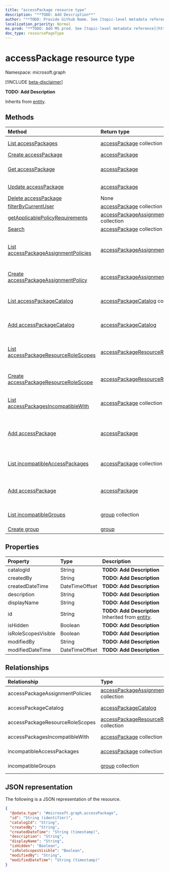 ```yaml
---
title: "accessPackage resource type"
description: "**TODO: Add Description**"
author: "**TODO: Provide Github Name. See [topic-level metadata reference](https://msgo.azurewebsites.net/add/document/guidelines/metadata.html#topic-level-metadata)**"
localization_priority: Normal
ms.prod: "**TODO: Add MS prod. See [topic-level metadata reference](https://msgo.azurewebsites.net/add/document/guidelines/metadata.html#topic-level-metadata)**"
doc_type: resourcePageType
---
```


# accessPackage resource type

Namespace: microsoft.graph

[!INCLUDE [beta-disclaimer](../../includes/beta-disclaimer.md)]

**TODO: Add Description**


Inherits from [entity](../resources/entity.md).

## Methods
|Method|Return type|Description|
|:---|:---|:---|
|[List accessPackages](../api/accesspackage-list.md)|[accessPackage](../resources/accesspackage.md) collection|Get a list of the [accessPackage](../resources/accesspackage.md) objects and their properties.|
|[Create accessPackage](../api/accesspackage-create.md)|[accessPackage](../resources/accesspackage.md)|Create a new [accessPackage](../resources/accesspackage.md) object.|
|[Get accessPackage](../api/accesspackage-get.md)|[accessPackage](../resources/accesspackage.md)|Read the properties and relationships of an [accessPackage](../resources/accesspackage.md) object.|
|[Update accessPackage](../api/accesspackage-update.md)|[accessPackage](../resources/accesspackage.md)|Update the properties of an [accessPackage](../resources/accesspackage.md) object.|
|[Delete accessPackage](../api/accesspackage-delete.md)|None|Deletes an [accessPackage](../resources/accesspackage.md) object.|
|[filterByCurrentUser](../api/accesspackage-filterbycurrentuser.md)|[accessPackage](../resources/accesspackage.md) collection|**TODO: Add Description**|
|[getApplicablePolicyRequirements](../api/accesspackage-getapplicablepolicyrequirements.md)|[accessPackageAssignmentRequestRequirements](../resources/accesspackageassignmentrequestrequirements.md) collection|**TODO: Add Description**|
|[Search](../api/accesspackage-search.md)|[accessPackage](../resources/accesspackage.md) collection|**TODO: Add Description**|
|[List accessPackageAssignmentPolicies](../api/accesspackage-list-accesspackageassignmentpolicies.md)|[accessPackageAssignmentPolicy](../resources/accesspackageassignmentpolicy.md) collection|Get the accessPackageAssignmentPolicy resources from the accessPackageAssignmentPolicies navigation property.|
|[Create accessPackageAssignmentPolicy](../api/accesspackage-post-accesspackageassignmentpolicies.md)|[accessPackageAssignmentPolicy](../resources/accesspackageassignmentpolicy.md)|Create a new accessPackageAssignmentPolicy object.|
|[List accessPackageCatalog](../api/accesspackage-list-accesspackagecatalog.md)|[accessPackageCatalog](../resources/accesspackagecatalog.md) collection|Get the accessPackageCatalog resources from the accessPackageCatalog navigation property.|
|[Add accessPackageCatalog](../api/accesspackage-post-accesspackagecatalog.md)|[accessPackageCatalog](../resources/accesspackagecatalog.md)|Add accessPackageCatalog by posting to the accessPackageCatalog collection.|
|[List accessPackageResourceRoleScopes](../api/accesspackage-list-accesspackageresourcerolescopes.md)|[accessPackageResourceRoleScope](../resources/accesspackageresourcerolescope.md) collection|Get the accessPackageResourceRoleScope resources from the accessPackageResourceRoleScopes navigation property.|
|[Create accessPackageResourceRoleScope](../api/accesspackage-post-accesspackageresourcerolescopes.md)|[accessPackageResourceRoleScope](../resources/accesspackageresourcerolescope.md)|Create a new accessPackageResourceRoleScope object.|
|[List accessPackagesIncompatibleWith](../api/accesspackage-list-accesspackagesincompatiblewith.md)|[accessPackage](../resources/accesspackage.md) collection|Get the accessPackage resources from the accessPackagesIncompatibleWith navigation property.|
|[Add accessPackage](../api/accesspackage-post-accesspackagesincompatiblewith.md)|[accessPackage](../resources/accesspackage.md)|Add accessPackagesIncompatibleWith by posting to the accessPackagesIncompatibleWith collection.|
|[List incompatibleAccessPackages](../api/accesspackage-list-incompatibleaccesspackages.md)|[accessPackage](../resources/accesspackage.md) collection|Get the accessPackage resources from the incompatibleAccessPackages navigation property.|
|[Add accessPackage](../api/accesspackage-post-incompatibleaccesspackages.md)|[accessPackage](../resources/accesspackage.md)|Add incompatibleAccessPackages by posting to the incompatibleAccessPackages collection.|
|[List incompatibleGroups](../api/accesspackage-list-incompatiblegroups.md)|[group](../resources/group.md) collection|Get the group resources from the incompatibleGroups navigation property.|
|[Create group](../api/accesspackage-post-incompatiblegroups.md)|[group](../resources/group.md)|Create a new group object.|

## Properties
|Property|Type|Description|
|:---|:---|:---|
|catalogId|String|**TODO: Add Description**|
|createdBy|String|**TODO: Add Description**|
|createdDateTime|DateTimeOffset|**TODO: Add Description**|
|description|String|**TODO: Add Description**|
|displayName|String|**TODO: Add Description**|
|id|String|**TODO: Add Description** Inherited from [entity](../resources/entity.md).|
|isHidden|Boolean|**TODO: Add Description**|
|isRoleScopesVisible|Boolean|**TODO: Add Description**|
|modifiedBy|String|**TODO: Add Description**|
|modifiedDateTime|DateTimeOffset|**TODO: Add Description**|

## Relationships
|Relationship|Type|Description|
|:---|:---|:---|
|accessPackageAssignmentPolicies|[accessPackageAssignmentPolicy](../resources/accesspackageassignmentpolicy.md) collection|**TODO: Add Description**|
|accessPackageCatalog|[accessPackageCatalog](../resources/accesspackagecatalog.md)|**TODO: Add Description**|
|accessPackageResourceRoleScopes|[accessPackageResourceRoleScope](../resources/accesspackageresourcerolescope.md) collection|**TODO: Add Description**|
|accessPackagesIncompatibleWith|[accessPackage](../resources/accesspackage.md) collection|**TODO: Add Description**|
|incompatibleAccessPackages|[accessPackage](../resources/accesspackage.md) collection|**TODO: Add Description**|
|incompatibleGroups|[group](../resources/group.md) collection|**TODO: Add Description**|

## JSON representation
The following is a JSON representation of the resource.
<!-- {
  "blockType": "resource",
  "keyProperty": "id",
  "@odata.type": "microsoft.graph.accessPackage",
  "baseType": "microsoft.graph.entity",
  "openType": false
}
-->
``` json
{
  "@odata.type": "#microsoft.graph.accessPackage",
  "id": "String (identifier)",
  "catalogId": "String",
  "createdBy": "String",
  "createdDateTime": "String (timestamp)",
  "description": "String",
  "displayName": "String",
  "isHidden": "Boolean",
  "isRoleScopesVisible": "Boolean",
  "modifiedBy": "String",
  "modifiedDateTime": "String (timestamp)"
}
```


